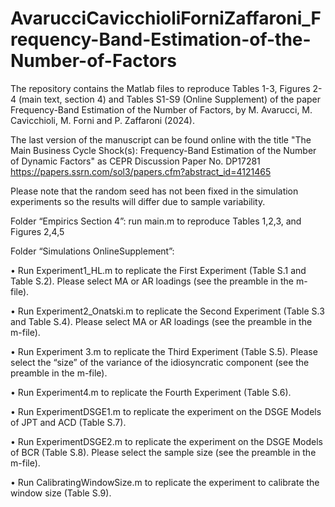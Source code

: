 # AvarucciCavicchioliForniZaffaroni_Frequency-Band-Estimation-of-the-Number-of-Factors

The repository contains the Matlab files to reproduce Tables 1-3, Figures 2-4 (main text, section 4) and Tables S1-S9 (Online Supplement) of the paper Frequency-Band Estimation of the Number of Factors, by M. Avarucci, M. Cavicchioli, M. Forni and P. Zaffaroni (2024).

The last version of the manuscript can be found online with the title
"The Main Business Cycle Shock(s): Frequency-Band Estimation of the Number of Dynamic Factors"
as CEPR Discussion Paper No. DP17281
https://papers.ssrn.com/sol3/papers.cfm?abstract_id=4121465

Please note that the random seed has not been fixed in the simulation experiments so the results will differ due to sample variability. 

Folder “Empirics Section 4”: run main.m to reproduce Tables 1,2,3, and Figures 2,4,5

Folder “Simulations OnlineSupplement”:

•	Run Experiment1_HL.m to replicate the First Experiment (Table S.1 and Table S.2). Please select MA or AR loadings (see the preamble in the m-file).

•	Run Experiment2_Onatski.m to replicate the Second Experiment (Table S.3 and Table S.4). Please select MA or AR loadings (see the preamble in the m-file).

•	Run Experiment 3.m to replicate the Third Experiment (Table S.5).  Please select the “size” of the variance of the idiosyncratic component (see the preamble in the m-file).

•	Run Experiment4.m to replicate the Fourth Experiment (Table S.6).

•	Run ExperimentDSGE1.m to replicate the experiment on the DSGE Models of JPT and ACD (Table S.7).

•	Run ExperimentDSGE2.m to replicate the experiment on the DSGE Models of BCR (Table S.8). Please select the sample size (see the preamble in the m-file).

•	Run CalibratingWindowSize.m to replicate the experiment to calibrate the window size (Table S.9).
